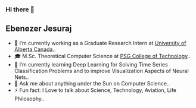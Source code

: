 ### Hi there 👋

## Ebenezer Jesuraj

- 🔭 I’m currently working as a Graduate Research Intern at [University of Alberta Canada](https://www.ualberta.ca/)..
- 🎓 M.Sc. Theoretical Computer Science at [PSG College of Technology](https://www.psgtech.edu/)..
- 🌱 I’m currently learning Deep Learning for Solving Time Series Classification Problems and to improve Visualization Aspects of Neural Nets..
- 💬 Ask me about anything under the Sun on Computer Science..
- ⚡ Fun fact: I Love to talk about Science, Technology, Aviation, Life Philosophy..

<!--
**EbenezerJesuraj/EbenezerJesuraj** is a ✨ _special_ ✨ repository because its `README.md` (this file) appears on your GitHub profile.

Here are some ideas to get you started:

- 👯 I’m looking to collaborate on ...
- 🤔 I’m looking for help with ...
- 📫 How to reach me: ...
- 😄 Pronouns: ...
-->
